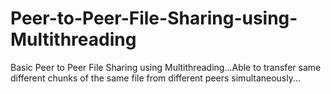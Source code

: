 # Peer-to-Peer-File-Sharing-using-Multithreading
Basic Peer to Peer File Sharing using Multithreading...Able to transfer same different chunks of the same file from different peers simultaneously...
